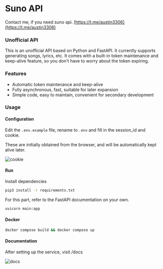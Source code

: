 # Suno API

Contact me, if you need suno api.
[https://t.me/austin3306](https://t.me/austin3306)

### Unofficial API

This is an unofficial API based on Python and FastAPI. It currently supports generating songs, lyrics, etc.
It comes with a built-in token maintenance and keep-alive feature, so you don't have to worry about the token expiring.

### Features

- Automatic token maintenance and keep-alive
- Fully asynchronous, fast, suitable for later expansion
- Simple code, easy to maintain, convenient for secondary development

### Usage

#### Configuration

Edit the `.env.example` file, rename to `.env` and fill in the session_id and cookie.

These are initially obtained from the browser, and will be automatically kept alive later.

![cookie](./images/cover.png)

#### Run

Install dependencies

```bash
pip3 install -r requirements.txt
```

For this part, refer to the FastAPI documentation on your own.

```bash
uvicorn main:app
```

#### Docker

```bash
docker compose build && docker compose up
```

#### Documentation

After setting up the service, visit /docs

![docs](./images/docs.png)

